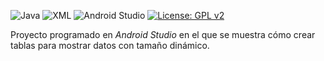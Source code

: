 ![Java](https://img.shields.io/badge/Lenguaje-Java-blue?logo=java)
![XML](https://img.shields.io/badge/Interfaz-XML-orange?logo=xml)
![Android Studio](https://img.shields.io/badge/IDE-Android%20Studio-3DDC84?logo=android-studio)
[![License: GPL v2](https://img.shields.io/badge/License-GPL%20v2-blue.svg)](https://www.gnu.org/licenses/old-licenses/gpl-2.0.html)

Proyecto programado en *Android Studio* en el que se muestra cómo crear tablas para mostrar datos con tamaño dinámico.
